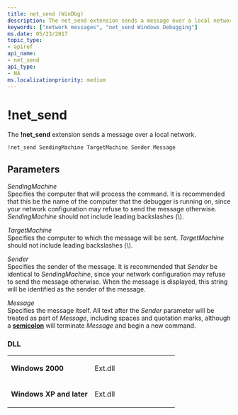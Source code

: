 ```yaml
---
title: net_send (WinDbg)
description: The net_send extension sends a message over a local network.
keywords: ["network messages", "net_send Windows Debugging"]
ms.date: 05/23/2017
topic_type:
- apiref
api_name:
- net_send
api_type:
- NA
ms.localizationpriority: medium
---
```


# !net\_send


The **!net\_send** extension sends a message over a local network.

```dbgcmd
!net_send SendingMachine TargetMachine Sender Message
```

## <span id="ddk__net_send_dbg"></span><span id="DDK__NET_SEND_DBG"></span>Parameters


<span id="_______SendingMachine______"></span><span id="_______sendingmachine______"></span><span id="_______SENDINGMACHINE______"></span> *SendingMachine*   
Specifies the computer that will process the command. It is recommended that this be the name of the computer that the debugger is running on, since your network configuration may refuse to send the message otherwise. *SendingMachine* should not include leading backslashes (\\\).

<span id="_______TargetMachine______"></span><span id="_______targetmachine______"></span><span id="_______TARGETMACHINE______"></span> *TargetMachine*   
Specifies the computer to which the message will be sent. *TargetMachine* should not include leading backslashes (\\\).

<span id="_______Sender______"></span><span id="_______sender______"></span><span id="_______SENDER______"></span> *Sender*   
Specifies the sender of the message. It is recommended that *Sender* be identical to *SendingMachine*, since your network configuration may refuse to send the message otherwise. When the message is displayed, this string will be identified as the sender of the message.

<span id="_______Message______"></span><span id="_______message______"></span><span id="_______MESSAGE______"></span> *Message*   
Specifies the message itself. All text after the *Sender* parameter will be treated as part of *Message*, including spaces and quotation marks, although a [**semicolon**](----command-separator-.md) will terminate *Message* and begin a new command.

### <span id="DLL"></span><span id="dll"></span>DLL

<table>
<colgroup>
<col width="50%" />
<col width="50%" />
</colgroup>
<tbody>
<tr class="odd">
<td align="left"><p><strong>Windows 2000</strong></p></td>
<td align="left"><p>Ext.dll</p></td>
</tr>
<tr class="even">
<td align="left"><p><strong>Windows XP and later</strong></p></td>
<td align="left"><p>Ext.dll</p></td>
</tr>
</tbody>
</table>

 

 

 





